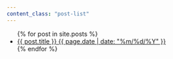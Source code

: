 ```yaml
---
content_class: "post-list"
---
```

<ul>
    {% for post in site.posts %}
        <li>
            <a class="postlink" href="{{ post.url }}">{{ post.title }} {{ page.date | date: "%m/%d/%Y" }}</a>
        </li>
    {% endfor %}
</ul>
